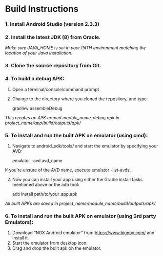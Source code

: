 # Build Instructions

###	1. Install Android Studio (version 2.3.3)
###	2. Install the latest JDK (8) from Oracle.

*Make sure JAVA_HOME is set in your PATH environment matching the location of your Java installation.*

###	3. Clone the source repository from Git.

###	4. To build a debug APK: 

1. Open a terminal/console/command prompt
2. Change to the directory where you cloned the repository, and type:

    gradlew assembleDebug

*This creates an APK named module_name-debug.apk in project_name/app/build/outputs/apk/*

###	5. To install and run the built APK on emulator (using cmd): 

1. Navigate to android_sdk/tools/ and start the emulator by specifying your AVD:

    emulator -avd avd_name

If you're unsure of the AVD name, execute emulator -list-avds.

2. Now you can install your app using either the Gradle install tasks mentioned above or the adb tool:

    adb install path/to/your_app.apk

*All built APKs are saved in project_name/module_name/build/outputs/apk/*

###	6. To install and run the built APK on emulator (using 3rd party Emulators): 

1. Download “NOX Android emulator” from https://www.bignox.com/ and install it.
2. Start the emulator from desktop icon.
3. Drag and drop the built apk on the emulator.
